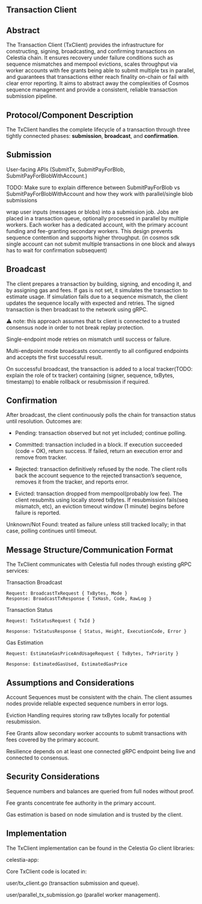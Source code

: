 ## Transaction Client

## Abstract

The Transaction Client (TxClient) provides the infrastructure for constructing, signing, broadcasting, and confirming transactions on Celestia chain. It ensures recovery under failure conditions such as sequence mismatches and mempool evictions, scales throughput via worker accounts with fee grants being able to submit multiple txs in parallel, and guarantees that transactions either reach finality on-chain or fail with clear error reporting. It aims to abstract away the complexities of Cosmos sequence management and provide a consistent, reliable transaction submission pipeline.

## Protocol/Component Description

The TxClient handles the complete lifecycle of a transaction through three tightly connected phases: **submission**, **broadcast**, and **confirmation**.

## Submission

User-facing APIs (SubmitTx, SubmitPayForBlob, SubmitPayForBlobWithAccount.)

TODO: Make sure to explain difference between SubmitPayForBlob vs SubmitPayForBlobWithAccount and how they work with parallel/single blob submissions

 wrap user inputs (messages or blobs) into a submission job. Jobs are placed in a transaction queue, optionally processed in parallel by multiple workers. Each worker has a dedicated account, with the primary account funding and fee-granting secondary workers. This design prevents sequence contention and supports higher throughput. (in cosmos sdk single account can not submit multiple transactions in one block and always has to wait for confirmation subsequent)

## Broadcast

The client prepares a transaction by building, signing, and encoding it, and by assigning gas and fees. If gas is not set, it simulates the transaction to estimate usage. If simulation fails due to a sequence mismatch, the client updates the sequence locally with expected and retries. The signed transaction is then broadcast to the network using gRPC.

⚠️ note: this approach assumes that tx client is connected to a trusted consensus node in order to not break replay protection.

Single-endpoint mode retries on mismatch until success or failure.

Multi-endpoint mode broadcasts concurrently to all configured endpoints and accepts the first successful result.

On successful broadcast, the transaction is added to a local tracker(TODO: explain the role of tx tracker) containing (signer, sequence, txBytes, timestamp) to enable rollback or resubmission if required.

## Confirmation

After broadcast, the client continuously polls the chain for transaction status until resolution. Outcomes are:

- Pending: transaction observed but not yet included; continue polling.

- Committed: transaction included in a block. If execution succeeded (code = OK), return success. If failed, return an execution error and remove from tracker.

- Rejected: transaction definitively refused by the node. The client rolls back the account sequence to the rejected transaction’s sequence, removes it from the tracker, and reports error.

- Evicted: transaction dropped from mempool(probably low fee). The client resubmits using locally stored txBytes. If resubmission fails(seq mismatch, etc), an eviction timeout window (1 minute) begins before failure is reported.

Unknown/Not Found: treated as failure unless still tracked locally; in that case, polling continues until timeout.

## Message Structure/Communication Format

The TxClient communicates with Celestia full nodes through existing gRPC services:

Transaction Broadcast

```
Request: BroadcastTxRequest { TxBytes, Mode }
Response: BroadcastTxResponse { TxHash, Code, RawLog }
```

Transaction Status

```
Request: TxStatusRequest { TxId }

Response: TxStatusResponse { Status, Height, ExecutionCode, Error }
```

Gas Estimation

```
Request: EstimateGasPriceAndUsageRequest { TxBytes, TxPriority }

Response: EstimatedGasUsed, EstimatedGasPrice
```

## Assumptions and Considerations

Account Sequences must be consistent with the chain. The client assumes nodes provide reliable expected sequence numbers in error logs.

Eviction Handling requires storing raw txBytes locally for potential resubmission.

Fee Grants allow secondary worker accounts to submit transactions with fees covered by the primary account.

Resilience depends on at least one connected gRPC endpoint being live and connected to consensus.

## Security Considerations

Sequence numbers and balances are queried from full nodes without proof.

Fee grants concentrate fee authority in the primary account.

Gas estimation is based on node simulation and is trusted by the client.

## Implementation

The TxClient implementation can be found in the Celestia Go client libraries:

celestia-app:

Core TxClient code is located in:

user/tx_client.go (transaction submission and queue).

user/parallel_tx_submission.go (parallel worker management).
